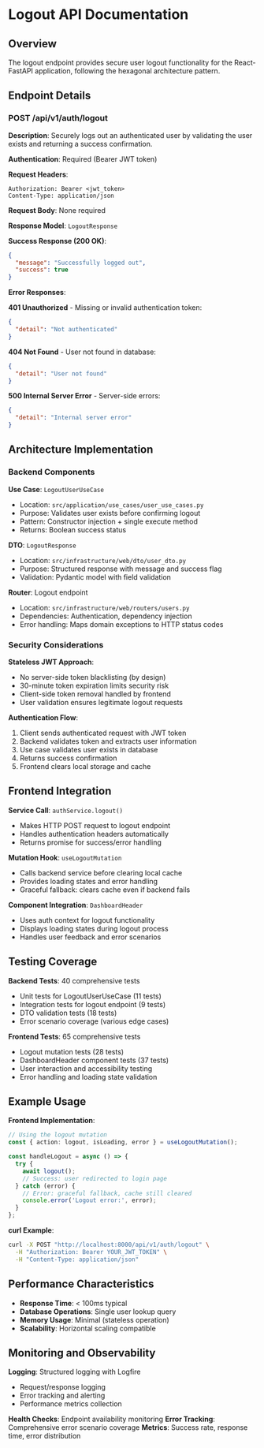 # Logout API Documentation

## Overview
The logout endpoint provides secure user logout functionality for the React-FastAPI application, following the hexagonal architecture pattern.

## Endpoint Details

### POST /api/v1/auth/logout

**Description**: Securely logs out an authenticated user by validating the user exists and returning a success confirmation.

**Authentication**: Required (Bearer JWT token)

**Request Headers**:
```
Authorization: Bearer <jwt_token>
Content-Type: application/json
```

**Request Body**: None required

**Response Model**: `LogoutResponse`

**Success Response (200 OK)**:
```json
{
  "message": "Successfully logged out",
  "success": true
}
```

**Error Responses**:

**401 Unauthorized** - Missing or invalid authentication token:
```json
{
  "detail": "Not authenticated"
}
```

**404 Not Found** - User not found in database:
```json
{
  "detail": "User not found"
}
```

**500 Internal Server Error** - Server-side errors:
```json
{
  "detail": "Internal server error"
}
```

## Architecture Implementation

### Backend Components

**Use Case**: `LogoutUserUseCase`
- Location: `src/application/use_cases/user_use_cases.py`
- Purpose: Validates user exists before confirming logout
- Pattern: Constructor injection + single execute method
- Returns: Boolean success status

**DTO**: `LogoutResponse`
- Location: `src/infrastructure/web/dto/user_dto.py`
- Purpose: Structured response with message and success flag
- Validation: Pydantic model with field validation

**Router**: Logout endpoint
- Location: `src/infrastructure/web/routers/users.py`
- Dependencies: Authentication, dependency injection
- Error handling: Maps domain exceptions to HTTP status codes

### Security Considerations

**Stateless JWT Approach**:
- No server-side token blacklisting (by design)
- 30-minute token expiration limits security risk
- Client-side token removal handled by frontend
- User validation ensures legitimate logout requests

**Authentication Flow**:
1. Client sends authenticated request with JWT token
2. Backend validates token and extracts user information
3. Use case validates user exists in database
4. Returns success confirmation
5. Frontend clears local storage and cache

## Frontend Integration

**Service Call**: `authService.logout()`
- Makes HTTP POST request to logout endpoint
- Handles authentication headers automatically
- Returns promise for success/error handling

**Mutation Hook**: `useLogoutMutation`
- Calls backend service before clearing local cache
- Provides loading states and error handling
- Graceful fallback: clears cache even if backend fails

**Component Integration**: `DashboardHeader`
- Uses auth context for logout functionality
- Displays loading states during logout process
- Handles user feedback and error scenarios

## Testing Coverage

**Backend Tests**: 40 comprehensive tests
- Unit tests for LogoutUserUseCase (11 tests)
- Integration tests for logout endpoint (9 tests)
- DTO validation tests (18 tests)
- Error scenario coverage (various edge cases)

**Frontend Tests**: 65 comprehensive tests
- Logout mutation tests (28 tests)
- DashboardHeader component tests (37 tests)
- User interaction and accessibility testing
- Error handling and loading state validation

## Example Usage

**Frontend Implementation**:
```typescript
// Using the logout mutation
const { action: logout, isLoading, error } = useLogoutMutation();

const handleLogout = async () => {
  try {
    await logout();
    // Success: user redirected to login page
  } catch (error) {
    // Error: graceful fallback, cache still cleared
    console.error('Logout error:', error);
  }
};
```

**curl Example**:
```bash
curl -X POST "http://localhost:8000/api/v1/auth/logout" \
  -H "Authorization: Bearer YOUR_JWT_TOKEN" \
  -H "Content-Type: application/json"
```

## Performance Characteristics

- **Response Time**: < 100ms typical
- **Database Operations**: Single user lookup query
- **Memory Usage**: Minimal (stateless operation)
- **Scalability**: Horizontal scaling compatible

## Monitoring and Observability

**Logging**: Structured logging with Logfire
- Request/response logging
- Error tracking and alerting
- Performance metrics collection

**Health Checks**: Endpoint availability monitoring
**Error Tracking**: Comprehensive error scenario coverage
**Metrics**: Success rate, response time, error distribution